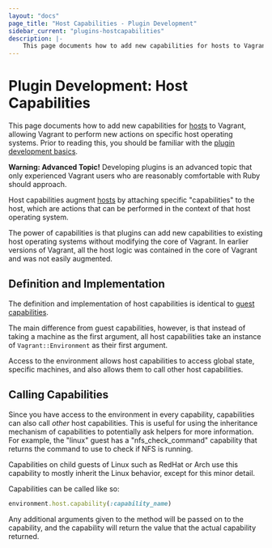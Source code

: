 ```yaml
---
layout: "docs"
page_title: "Host Capabilities - Plugin Development"
sidebar_current: "plugins-hostcapabilities"
description: |-
	This page documents how to add new capabilities for hosts to Vagrant, allowing Vagrant to perform new actions on specific host operating systems. Prior to reading this, you should be familiar with the plugin development basics.
---
```


# Plugin Development: Host Capabilities

This page documents how to add new capabilities for [hosts](/docs/plugins/hosts.html)
to Vagrant, allowing Vagrant to perform new actions on specific host
operating systems.
Prior to reading this, you should be familiar
with the [plugin development basics](/docs/plugins/development-basics.html).

<div class="alert alert-warning">
	<strong>Warning: Advanced Topic!</strong> Developing plugins is an
	advanced topic that only experienced Vagrant users who are reasonably
	comfortable with Ruby should approach.
</div>

Host capabilities augment [hosts](/docs/plugins/hosts.html) by attaching
specific "capabilities" to the host, which are actions that can be performed
in the context of that host operating system.

The power of capabilities is that plugins can add new capabilities to
existing host operating systems without modifying the core of Vagrant.
In earlier versions of Vagrant, all the host logic was contained in the
core of Vagrant and was not easily augmented.

## Definition and Implementation

The definition and implementation of host capabilities is identical
to [guest capabilities](/docs/plugins/guest-capabilities.html).

The main difference from guest capabilities, however, is that instead of
taking a machine as the first argument, all host capabilities take an
instance of `Vagrant::Environment` as their first argument.

Access to the environment allows host capabilities to access global state,
specific machines, and also allows them to call other host capabilities.

## Calling Capabilities

Since you have access to the environment in every capability, capabilities can
also call _other_ host capabilities. This is useful for using the inheritance
mechanism of capabilities to potentially ask helpers for more information.
For example, the "linux" guest has a "nfs\_check\_command" capability that
returns the command to use to check if NFS is running.

Capabilities on child guests of Linux such as RedHat or Arch use this
capability to mostly inherit the Linux behavior, except for this minor
detail.

Capabilities can be called like so:

```ruby
environment.host.capability(:capability_name)
```

Any additional arguments given to the method will be passed on to the
capability, and the capability will return the value that the actual
capability returned.

